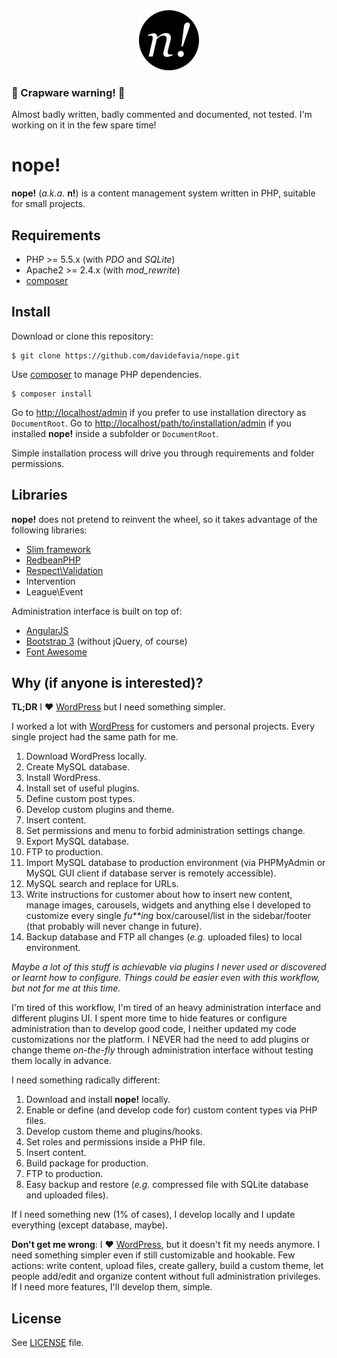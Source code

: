 <div style="text-align:center">
  <img src="nope/admin/assets/img/nope.png" alt="nope!" title="nope!" />
</div>

### :shit: Crapware warning! :shit:
Almost badly written, badly commented and documented, not tested. I'm working on it in the few spare time!

# nope!
**nope!** (_a.k.a._ **n!**) is a content management system written in PHP, suitable for small projects.

## Requirements

- PHP >= 5.5.x (with _PDO_ and _SQLite_)
- Apache2 >= 2.4.x (with *mod_rewrite*)
- [composer][composer]

## Install

Download or clone this repository:

```
$ git clone https://github.com/davidefavia/nope.git
```

Use [composer][composer] to manage PHP dependencies.

```
$ composer install
```

Go to [http://localhost/admin](http://localhost/admin) if you prefer to use installation directory as `DocumentRoot`.
Go to [http://localhost/path/to/installation/admin](http://localhost/path/to/installation/admin) if you installed **nope!** inside a subfolder or `DocumentRoot`.

Simple installation process will drive you through requirements and folder permissions.

## Libraries
**nope!** does not pretend to reinvent the wheel, so it takes advantage of the following libraries:

- [Slim framework][slim]
- [RedbeanPHP][redbeanphp]
- [Respect\Validation][validation]
- Intervention
- League\Event

Administration interface is built on top of:

- [AngularJS][angular]
- [Bootstrap 3][bootstrap] (without jQuery, of course)
- [Font Awesome][fontawesome]

## Why (if anyone is interested)?

**TL;DR** I :heart: [WordPress][wordpress] but I need something simpler.

I worked a lot with [WordPress][wordpress] for customers and personal projects. Every single project had the same path for me.

1. Download WordPress locally.
2. Create MySQL database.
3. Install WordPress.
4. Install set of useful plugins.
5. Define custom post types.
6. Develop custom plugins and theme.
7. Insert content.
8. Set permissions and menu to forbid administration settings change.
9. Export MySQL database.
10. FTP to production.
11. Import MySQL database to production environment (via PHPMyAdmin or MySQL GUI client if database server is remotely accessible).
12. MySQL search and replace for URLs.
13. Write instructions for customer about how to insert new content, manage images, carousels, widgets and anything else I developed to customize every single _fu**ing_ box/carousel/list in the sidebar/footer (that probably will never change in future).
14. Backup database and FTP all changes (_e.g._ uploaded files) to local environment.

_Maybe a lot of this stuff is achievable via plugins I never used or discovered or learnt how to configure. Things could be easier even with this workflow, but not for me at this time._

I'm tired of this workflow, I'm tired of an heavy administration interface and different plugins UI. I spent more time to hide features or configure administration than to develop good code, I neither updated my code customizations nor the platform. I NEVER had the need to add plugins or change theme _on-the-fly_ through administration interface without testing them locally in advance.

I need something radically different:

1. Download and install **nope!** locally.
2. Enable or define (and develop code for) custom content types via PHP files.
3. Develop custom theme and plugins/hooks.
4. Set roles and permissions inside a PHP file.
5. Insert content.
6. Build package for production.
7. FTP to production.
8. Easy backup and restore (_e.g._ compressed file with SQLite database and uploaded files).

If I need something new (1% of cases), I develop locally and I update everything (except database, maybe).

**Don't get me wrong**: I :heart: [WordPress][wordpress], but it doesn't fit my needs anymore. I need something simpler even if still customizable and hookable. Few actions: write content, upload files, create gallery, build a custom theme, let people add/edit and organize content without full administration privileges. If I need more features, I'll develop them, simple.

## License
See [LICENSE](LICENSE) file.

[angular]: https://angularjs.org/
[bootstrap]: https://getcomposer.org/
[composer]: http://getcomposer.org
[fontawesome]: https://fortawesome.github.io/Font-Awesome/
[redbeanphp]: http://www.redbeanphp.com/
[slim]: http://www.slimframework.com/
[validation]: https://github.com/Respect/Validation
[wordpress]: http://wordpress.org
